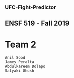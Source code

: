 ### UFC-Fight-Predictor
## ENSF 519 - Fall 2019

# Team 2
```
Anil Sood
James Peralta
Abdulkareem Dolapo
Satyaki Ghosh
```

